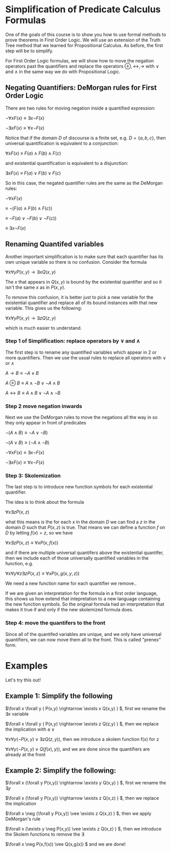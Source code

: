 # Simplification of Predicate Calculus Formulas

One of the goals of this course is to show you how to use formal methods to prove theorems in First Order Logic.
We will use an extension of the Truth Tree method that we learned for Propositional Calculus. As before, the
first step will be to simplify.

For First Order Logic formulas, we will show how to move the negation operators past the quantifiers and
replace the operators $\oplus, \leftrightarrow, \rightarrow$ with $\vee$ and $\wedge$ in the same way we
do with Propositional Logic.

## Negating Quantifiers: DeMorgan rules for First Order Logic
There are two rules for moving negation inside a quantified expression:

$\neg \forall x F(x) \equiv \exists x \neg F(x)$

$\neg \exists x F(x) \equiv \forall x \neg F(x)$

Notice that if the domain $D$ of discourse is a finite set, e.g. $D=\{a,b,c\}$,
then universal quantification is equivalent to a conjunction:

$\forall x F(x)$  $\equiv$ $F(a) \wedge F(b) \wedge F(c)$

and existential quantification is equivalent to a disjunction:

$\exists x F(x)$  $\equiv$ $F(a) \vee F(b) \vee F(c)$

So in this case, the negated quantifier rules are the same as the DeMorgan rules:

$\neg \forall x F(x)$  

$\equiv$ $\neg ( F(a) \wedge F(b) \wedge F(c))$

$\equiv$ $\neg F(a) \vee \neg F(b) \vee \neg F(c))$

$\equiv$ $\exists x \neg F(x)$



## Renaming Quantifed variables
Another important simplification is to make sure that each quantifier has its own unique variable so there is no
confusion. Consider the formula

$\forall x \forall y  P(x,y) \rightarrow \exists x Q(x,y)$

The $x$ that appears in $Q(x,y)$ is bound by the existential quantifier and so it isn't the same $x$ as in $P(x,y)$.

To remove this confusion, it is better just to pick a new variable for the existential quantifier and replace all of its bound
instances with that new variable. This gives us the following:

$\forall x \forall y  P(x,y) \rightarrow \exists z Q(z,y)$

which is much easier to understand.

### Step 1 of Simplification: replace operators by $\vee$ and $\wedge$
The first step is to rename any quantified variables which appear in 2 or more quantifiers. Then we use the usual rules
to replace all operators with $\vee$ or $\wedge$

$A \rightarrow B \equiv \neg A \vee B$

$A \oplus B \equiv A\wedge \neg B \vee \neg A \wedge B$

$A \leftrightarrow B \equiv A\wedge B \vee \neg A \wedge \neg B$

### Step 2 move negation inwards
Next we use the DeMorgan rules to move the negations all the way in so they only appear in front of predicates

$\neg (A \wedge B) \equiv \neg A \vee \neg B)$

$\neg (A \vee B) \equiv (\neg A \wedge \neg B)$

$\neg \forall x F(x) \equiv \exists x \neg F(x)$

$\neg \exists x F(x) \equiv \forall x \neg F(x)$


### Step 3: Skolemization
The last step is to introduce new function symbols for each existential quantifier.

The idea is to think about the formula

$\forall x \exists z P(x,z)$

what this means is the for each $x$ in the domain $D$ we can find a $z$ in the domain $D$ such that $P(x,z)$ is true.
That means we can define a function $f$ on $D$ by letting $f(x)=z$, so we have

$\forall x \exists z P(x,z) \equiv \forall x P(x,f(x))$

and if there are multiple universal quantifers above the existential quantifer, then we include each of those universally
quantified variables in the function, e.g.

$\forall x \forall y \forall z \exists z P(x,z) \equiv \forall x P(x,g(x,y,z))$

We need a new function name for each quantifier we remove..

If we are given an interpretation for the formula in a first order language, 
this shows us how extend that intepretation to a new language containing the new function symbols. 
So the original formula had an interpretation that makes it true if and only if the new skolemized formula does.

### Step 4: move the quantifers to the front
Since all of the quantifed variables are unique, and we only have universal quantifiers, we can now move them all to the front.
This is called "prenex" form.

# Examples
Let's try this out!

## Example 1: Simplify the following

$\forall x \forall y ( P(x,y) \rightarrow \exists x Q(x,y) ) $, first we rename the $\exists x$ variable

$\forall x \forall y ( P(x,y) \rightarrow \exists z Q(z,y) ) $, then we replace the implication with a $\vee$

$\forall x \forall y ( \neg P(x,y) \vee \exists z Q(z,y))$, then we introduce a skolem function f(x) for z

$\forall x \forall y ( \neg P(x,y) \vee Q(f(x),y))$, and we are done since the quantifiers are already at the front


## Example 2: Simplify the following:

$\forall x (\forall y  P(x,y)) \rightarrow \exists y Q(x,y) ) $, first we rename the $\exists y$

$\forall x (\forall y  P(x,y)) \rightarrow \exists z Q(x,z) ) $, then we replace the implication

$\forall x \neg (\forall y  P(x,y)) \vee \exists z Q(x,z) ) $, then we apply DeMorgan's rule

$\forall x (\exists y  \neg P(x,y)) \vee \exists z Q(x,z) ) $, then we introduce the Skolem functions to remove the $\exists$

$\forall x \neg P(x,f(x)) \vee Q(x,g(x))  $ and we are done!




